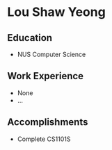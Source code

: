 # Lou Shaw Yeong

## Education

* NUS Computer Science

## Work Experience

* None
* ...

## Accomplishments

* Complete CS1101S